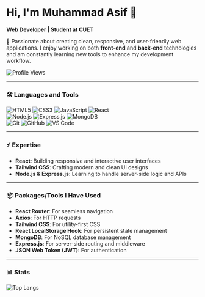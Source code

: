 # Hi, I'm Muhammad Asif 👋

**Web Developer | Student at CUET**

🚀 Passionate about creating clean, responsive, and user-friendly web applications. I enjoy working on both **front-end** and **back-end** technologies and am constantly learning new tools to enhance my development workflow.

![Profile Views](https://komarev.com/ghpvc/?username=asifhasan973&color=blueviolet)

---

### 🛠️ **Languages and Tools**

![HTML5](https://img.shields.io/badge/-HTML5-E34F26?logo=html5&logoColor=white&style=flat) ![CSS3](https://img.shields.io/badge/-CSS3-1572B6?logo=css3&logoColor=white&style=flat) ![JavaScript](https://img.shields.io/badge/-JavaScript-F7DF1E?logo=javascript&logoColor=black&style=flat) ![React](https://img.shields.io/badge/-React-61DAFB?logo=react&logoColor=black&style=flat)  
![Node.js](https://img.shields.io/badge/-Node.js-339933?logo=node.js&logoColor=white&style=flat) ![Express.js](https://img.shields.io/badge/-Express.js-000000?logo=express&logoColor=white&style=flat) ![MongoDB](https://img.shields.io/badge/-MongoDB-47A248?logo=mongodb&logoColor=white&style=flat)  
![Git](https://img.shields.io/badge/-Git-F05032?logo=git&logoColor=white&style=flat) ![GitHub](https://img.shields.io/badge/-GitHub-181717?logo=github&logoColor=white&style=flat) ![VS Code](https://img.shields.io/badge/-VS%20Code-007ACC?logo=visual-studio-code&logoColor=white&style=flat)

---

### ⚡ **Expertise**

- **React**: Building responsive and interactive user interfaces
- **Tailwind CSS**: Crafting modern and clean UI designs
- **Node.js & Express.js**: Learning to handle server-side logic and APIs

---

### 📦 **Packages/Tools I Have Used**

- **React Router**: For seamless navigation
- **Axios**: For HTTP requests
- **Tailwind CSS**: For utility-first CSS
- **React LocalStorage Hook**: For persistent state management
- **MongoDB**: For NoSQL database management
- **Express.js**: For server-side routing and middleware
- **JSON Web Token (JWT)**: For authentication

---

### 📊 **Stats**

![Top Langs](https://github-readme-stats.vercel.app/api/top-langs/?username=asifhasan973&layout=compact&theme=radical)
